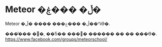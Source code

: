 Meteor �ڵ� ���ۼ�
================

Meteor �ڵ� ���ۼ��� ���� �ڵ��Դϴ�.

���̽��� �׷�, ��Ƽ�� ���𿡼� ������ �� �� �ֽ��ϴ�.
https://www.facebook.com/groups/meteorschool/
